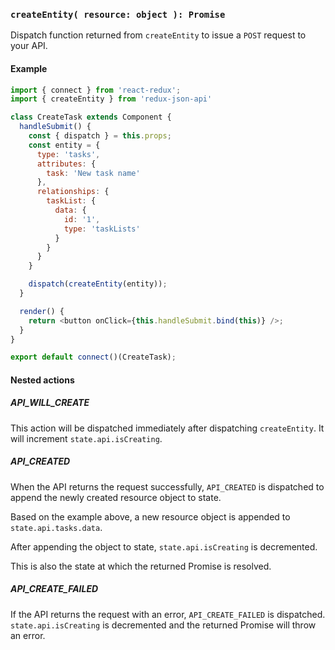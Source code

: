 ### `createEntity( resource: object ): Promise`

Dispatch function returned from `createEntity` to issue a `POST` request to your API.

#### Example

```js
import { connect } from 'react-redux';
import { createEntity } from 'redux-json-api'

class CreateTask extends Component {
  handleSubmit() {
    const { dispatch } = this.props;
    const entity = {
      type: 'tasks',
      attributes: {
        task: 'New task name'
      },
      relationships: {
        taskList: {
          data: {
            id: '1',
            type: 'taskLists'
          }
        }
      }
    }

    dispatch(createEntity(entity));
  }

  render() {
    return <button onClick={this.handleSubmit.bind(this)} />;
  }
}

export default connect()(CreateTask);
```

#### Nested actions

##### API_WILL_CREATE

This action will be dispatched immediately after dispatching `createEntity`. It will increment `state.api.isCreating`.

##### API_CREATED

When the API returns the request successfully, `API_CREATED` is dispatched to append the newly created resource object to state.

Based on the example above, a new resource object is appended to `state.api.tasks.data`.

After appending the object to state, `state.api.isCreating` is decremented.

This is also the state at which the returned Promise is resolved.

##### API_CREATE_FAILED

If the API returns the request with an error, `API_CREATE_FAILED` is dispatched. `state.api.isCreating` is decremented and the returned Promise will throw an error.
